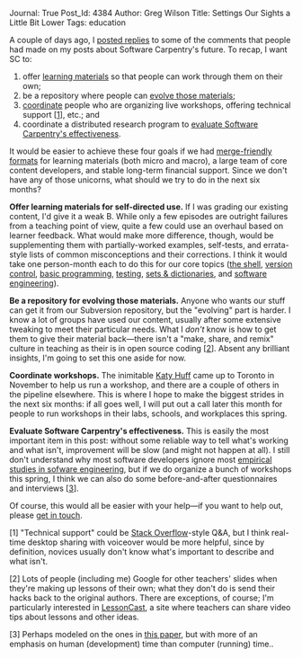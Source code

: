 Journal: True
Post_Id: 4384
Author: Greg Wilson
Title: Settings Our Sights a Little Bit Lower
Tags: education

<p>A couple of days ago, I <a href="{{root_path}}/blog/2011/12/some-responses-to-some-comments.html">posted replies</a> to some of the comments that people had made on my posts about Software Carpentry's future. To recap, I want SC to:</p>
<ol>
<li>offer <a href="#content">learning materials</a> so that people can work through them on their own;</li>
<li>be a repository where people can <a href="#evolve">evolve those materials</a>;</li>
<li><a href="#coordinate">coordinate</a> people who are organizing live workshops, offering technical support [<a href="#1">1</a>], etc.; and</li>
<li>coordinate a distributed research program to <a href="#evaluate">evaluate Software Carpentry's effectiveness</a>.</li>
</ol>
<p>It would be easier to achieve these four goals if we had <a href="{{root_path}}/blog/2011/12/fork-merge-and-share.html">merge-friendly formats</a> for learning materials (both micro and macro), a large team of core content developers, and stable long-term financial support. Since we don't have any of those unicorns, what should we try to do in the next six months?</p>
<p id="content"><strong>Offer learning materials for self-directed use.</strong> If I was grading our existing content, I'd give it a weak B. While only a few episodes are outright failures from a teaching point of view, quite a few could use an overhaul based on learner feedback. What would make more difference, though, would be supplementing them with partially-worked examples, self-tests, and errata-style lists of common misconceptions and their corrections. I think it would take one person-month each to do this for our core topics (<a href="/4_0/shell/">the shell</a>, <a href="/4_0/vc/">version control</a>, <a href="/4_0/python/">basic programming</a>, <a href="/4_0/test/">testing</a>, <a href="/4_0/setdict/">sets &amp; dictionaries</a>, and <a href="/4_0/softeng/">software engineering</a>).</p>
<p id="evolve"><strong>Be a repository for evolving those materials.</strong> Anyone who wants our stuff can get it from our Subversion repository, but the "evolving" part is harder. I know a lot of groups have used our content, usually after some extensive tweaking to meet their particular needs. What I <em>don't</em> know is how to get them to give their material back&mdash;there isn't a "make, share, and remix" culture in teaching as their is in open source coding [<a href="#2">2</a>]. Absent any brilliant insights, I'm going to set this one aside for now.</p>
<p id="coordinate"><strong>Coordinate workshops.</strong> The inimitable <a href="http://homepages.cae.wisc.edu/~khuff/">Katy Huff</a> came up to Toronto in November to help us run a workshop, and there are a couple of others in the pipeline elsewhere. This is where I hope to make the biggest strides in the next six months: if all goes well, I will put out a call later this month for people to run workshops in their labs, schools, and workplaces this spring.</p>
<p id="evaluate"><strong>Evaluate Software Carpentry's effectiveness.</strong> This is easily the most important item in this post: without some reliable way to tell what's working and what isn't, improvement will be slow (and might not happen at all). I still don't understand why most software developers ignore most <a href="http://neverworkintheory.org/">empirical studies in sofware engineering</a>, but if we do organize a bunch of workshops this spring, I think we can also do some before-and-after questionnaires and interviews [<a href="#3">3</a>].</p>
<p>Of course, this would all be easier with your help&mdash;if you want to help out, please <a href="mailto:{{contact_email}}">get in touch</a>.</p>
<p id="1">[1] "Technical support" could be <a href="http://stackoverflow.com/">Stack Overflow</a>-style Q&amp;A, but I think real-time desktop sharing with voiceover would be more helpful, since by definition, novices usually don't know what's important to describe and what isn't.</p>
<p id="2">[2] Lots of people (including me) Google for other teachers' slides when they're making up lessons of their own; what they don't do is send their hacks back to the original authors. There are exceptions, of course; I'm particularly interested in <a href="http://lessoncast.org/">LessonCast</a>, a site where teachers can share video tips about lessons and other ideas.</p>
<p id="3">[3] Perhaps modeled on the ones in <a href="{{root_path}}/blog/2011/12/yet-another-survey.html">this paper</a>, but with more of an emphasis on human (development) time than computer (running) time..</p>
